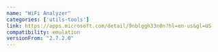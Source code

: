 ```yaml
---
name: "WiFi Analyzer"
categories: ['utils-tools']
link: https://apps.microsoft.com/detail/9nblggh33n0n?hl=en-us&gl=US
compatibility: emulation
versionFrom: "2.7.2.0"
---
```


